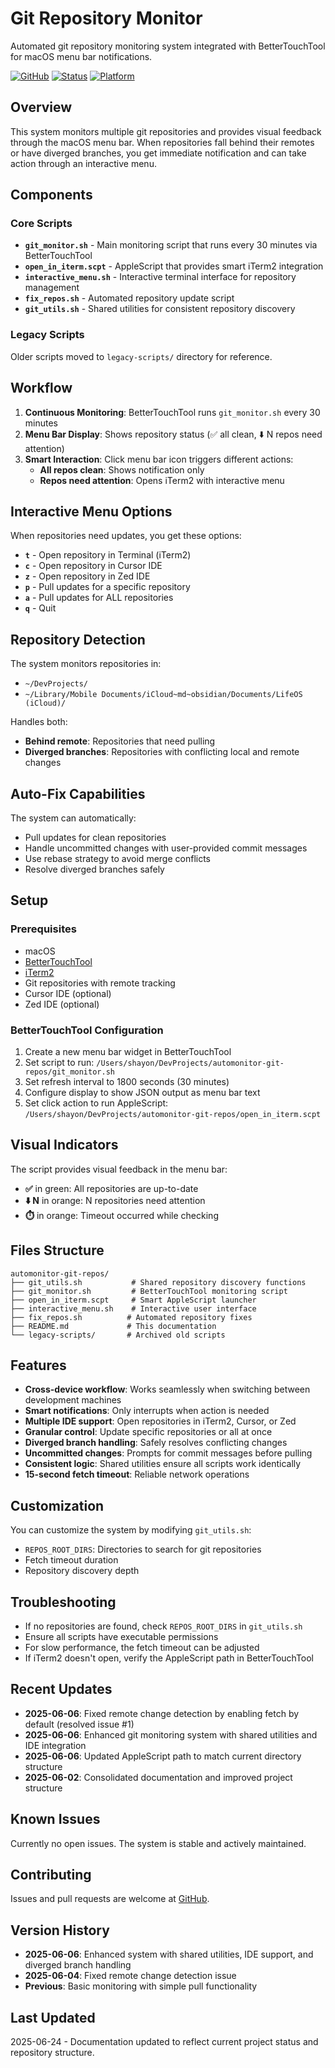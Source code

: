 # Git Repository Monitor

Automated git repository monitoring system integrated with BetterTouchTool for macOS menu bar notifications.

[![GitHub](https://img.shields.io/badge/GitHub-shayonpal%2Fgit--repo--monitor-blue)](https://github.com/shayonpal/git-repo-monitor)
[![Status](https://img.shields.io/badge/Status-Active-success)](https://github.com/shayonpal/git-repo-monitor)
[![Platform](https://img.shields.io/badge/Platform-macOS-lightgrey)](https://github.com/shayonpal/git-repo-monitor)

## Overview

This system monitors multiple git repositories and provides visual feedback through the macOS menu bar. When repositories fall behind their remotes or have diverged branches, you get immediate notification and can take action through an interactive menu.

## Components

### Core Scripts

- **`git_monitor.sh`** - Main monitoring script that runs every 30 minutes via BetterTouchTool
- **`open_in_iterm.scpt`** - AppleScript that provides smart iTerm2 integration
- **`interactive_menu.sh`** - Interactive terminal interface for repository management
- **`fix_repos.sh`** - Automated repository update script
- **`git_utils.sh`** - Shared utilities for consistent repository discovery

### Legacy Scripts

Older scripts moved to `legacy-scripts/` directory for reference.

## Workflow

1. **Continuous Monitoring**: BetterTouchTool runs `git_monitor.sh` every 30 minutes
2. **Menu Bar Display**: Shows repository status (✅ all clean, ⬇️ N repos need attention)
3. **Smart Interaction**: Click menu bar icon triggers different actions:
   - **All repos clean**: Shows notification only
   - **Repos need attention**: Opens iTerm2 with interactive menu

## Interactive Menu Options

When repositories need updates, you get these options:

- **`t`** - Open repository in Terminal (iTerm2)
- **`c`** - Open repository in Cursor IDE  
- **`z`** - Open repository in Zed IDE
- **`p`** - Pull updates for a specific repository
- **`a`** - Pull updates for ALL repositories
- **`q`** - Quit

## Repository Detection

The system monitors repositories in:
- `~/DevProjects/`
- `~/Library/Mobile Documents/iCloud~md~obsidian/Documents/LifeOS (iCloud)/`

Handles both:
- **Behind remote**: Repositories that need pulling
- **Diverged branches**: Repositories with conflicting local and remote changes

## Auto-Fix Capabilities

The system can automatically:
- Pull updates for clean repositories
- Handle uncommitted changes with user-provided commit messages
- Use rebase strategy to avoid merge conflicts
- Resolve diverged branches safely

## Setup

### Prerequisites

- macOS
- [BetterTouchTool](https://folivora.ai/)
- [iTerm2](https://iterm2.com/)
- Git repositories with remote tracking
- Cursor IDE (optional)
- Zed IDE (optional)

### BetterTouchTool Configuration

1. Create a new menu bar widget in BetterTouchTool
2. Set script to run: `/Users/shayon/DevProjects/automonitor-git-repos/git_monitor.sh`
3. Set refresh interval to 1800 seconds (30 minutes)
4. Configure display to show JSON output as menu bar text
5. Set click action to run AppleScript: `/Users/shayon/DevProjects/automonitor-git-repos/open_in_iterm.scpt`

## Visual Indicators

The script provides visual feedback in the menu bar:

- **✅** in green: All repositories are up-to-date
- **⬇️ N** in orange: N repositories need attention
- **⏱️** in orange: Timeout occurred while checking

## Files Structure

```
automonitor-git-repos/
├── git_utils.sh           # Shared repository discovery functions
├── git_monitor.sh         # BetterTouchTool monitoring script
├── open_in_iterm.scpt     # Smart AppleScript launcher
├── interactive_menu.sh    # Interactive user interface
├── fix_repos.sh          # Automated repository fixes
├── README.md             # This documentation
└── legacy-scripts/       # Archived old scripts
```

## Features

- **Cross-device workflow**: Works seamlessly when switching between development machines
- **Smart notifications**: Only interrupts when action is needed
- **Multiple IDE support**: Open repositories in iTerm2, Cursor, or Zed
- **Granular control**: Update specific repositories or all at once
- **Diverged branch handling**: Safely resolves conflicting changes
- **Uncommitted changes**: Prompts for commit messages before pulling
- **Consistent logic**: Shared utilities ensure all scripts work identically
- **15-second fetch timeout**: Reliable network operations

## Customization

You can customize the system by modifying `git_utils.sh`:

- `REPOS_ROOT_DIRS`: Directories to search for git repositories
- Fetch timeout duration
- Repository discovery depth

## Troubleshooting

- If no repositories are found, check `REPOS_ROOT_DIRS` in `git_utils.sh`
- Ensure all scripts have executable permissions
- For slow performance, the fetch timeout can be adjusted
- If iTerm2 doesn't open, verify the AppleScript path in BetterTouchTool

## Recent Updates

- **2025-06-06**: Fixed remote change detection by enabling fetch by default (resolved issue #1)
- **2025-06-06**: Enhanced git monitoring system with shared utilities and IDE integration
- **2025-06-06**: Updated AppleScript path to match current directory structure
- **2025-06-02**: Consolidated documentation and improved project structure

## Known Issues

Currently no open issues. The system is stable and actively maintained.

## Contributing

Issues and pull requests are welcome at [GitHub](https://github.com/shayonpal/git-repo-monitor).

## Version History

- **2025-06-06**: Enhanced system with shared utilities, IDE support, and diverged branch handling
- **2025-06-04**: Fixed remote change detection issue
- **Previous**: Basic monitoring with simple pull functionality

## Last Updated

2025-06-24 - Documentation updated to reflect current project status and repository structure.